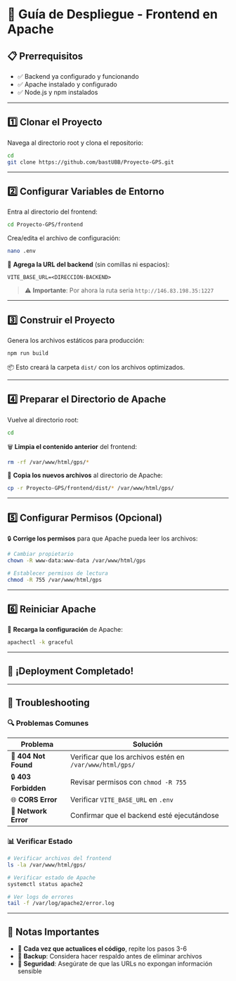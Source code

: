 # 🚀 Guía de Despliegue - Frontend en Apache

## 📋 Prerrequisitos
- ✅ Backend ya configurado y funcionando
- ✅ Apache instalado y configurado
- ✅ Node.js y npm instalados

---

## 1️⃣ **Clonar el Proyecto**

Navega al directorio root y clona el repositorio:

```bash
cd 
git clone https://github.com/bastUBB/Proyecto-GPS.git
```

---

## 2️⃣ **Configurar Variables de Entorno**

Entra al directorio del frontend:

```bash
cd Proyecto-GPS/frontend
```

Crea/edita el archivo de configuración:

```bash
nano .env
```

📝 **Agrega la URL del backend** (sin comillas ni espacios):

```env
VITE_BASE_URL=<DIRECCIÓN-BACKEND>
```

> ⚠️ **Importante**: Por ahora la ruta seria `http://146.83.198.35:1227`

---

## 3️⃣ **Construir el Proyecto**

Genera los archivos estáticos para producción:

```bash
npm run build
```

📦 Esto creará la carpeta `dist/` con los archivos optimizados.

---

## 4️⃣ **Preparar el Directorio de Apache**

Vuelve al directorio root:

```bash
cd 
```

🗑️ **Limpia el contenido anterior** del frontend:

```bash
rm -rf /var/www/html/gps/*
```

📂 **Copia los nuevos archivos** al directorio de Apache:

```bash
cp -r Proyecto-GPS/frontend/dist/* /var/www/html/gps/
```

---

## 5️⃣ **Configurar Permisos** (Opcional)

🔒 **Corrige los permisos** para que Apache pueda leer los archivos:

```bash
# Cambiar propietario
chown -R www-data:www-data /var/www/html/gps

# Establecer permisos de lectura
chmod -R 755 /var/www/html/gps
```

---

## 6️⃣ **Reiniciar Apache**

🔄 **Recarga la configuración** de Apache:

```bash
apachectl -k graceful
```

---

## 🎉 **¡Deployment Completado!**

---

## 🐛 **Troubleshooting**

### 🔍 **Problemas Comunes**

| Problema | Solución |
|----------|----------|
| 🚫 **404 Not Found** | Verificar que los archivos estén en `/var/www/html/gps/` |
| 🔒 **403 Forbidden** | Revisar permisos con `chmod -R 755` |
| 🌐 **CORS Error** | Verificar `VITE_BASE_URL` en `.env` |
| 📡 **Network Error** | Confirmar que el backend esté ejecutándose |

### 📊 **Verificar Estado**

```bash
# Verificar archivos del frontend
ls -la /var/www/html/gps/

# Verificar estado de Apache
systemctl status apache2

# Ver logs de errores
tail -f /var/log/apache2/error.log
```

---

## 📝 **Notas Importantes**

- 🔄 **Cada vez que actualices el código**, repite los pasos 3-6
- 💾 **Backup**: Considera hacer respaldo antes de eliminar archivos
- 🔐 **Seguridad**: Asegúrate de que las URLs no expongan información sensible